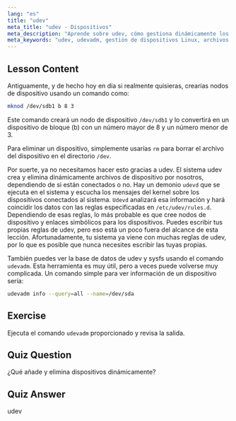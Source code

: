 ```yaml
---
lang: "es"
title: "udev"
meta_title: "udev - Dispositivos"
meta_description: "Aprende sobre udev, cómo gestiona dinámicamente los archivos de dispositivo de Linux y usa udevadm. Comprende la creación de nodos de dispositivo para principiantes."
meta_keywords: "udev, udevadm, gestión de dispositivos Linux, archivos de dispositivo, tutorial de Linux, Linux para principiantes, reglas de udev, guía de Linux"
---
```


## Lesson Content

Antiguamente, y de hecho hoy en día si realmente quisieras, crearías nodos de dispositivo usando un comando como:

```bash
mknod /dev/sdb1 b 8 3
```

Este comando creará un nodo de dispositivo `/dev/sdb1` y lo convertirá en un dispositivo de bloque (b) con un número mayor de 8 y un número menor de 3.

Para eliminar un dispositivo, simplemente usarías `rm` para borrar el archivo del dispositivo en el directorio `/dev`.

Por suerte, ya no necesitamos hacer esto gracias a udev. El sistema udev crea y elimina dinámicamente archivos de dispositivo por nosotros, dependiendo de si están conectados o no. Hay un demonio `udevd` que se ejecuta en el sistema y escucha los mensajes del kernel sobre los dispositivos conectados al sistema. `Udevd` analizará esa información y hará coincidir los datos con las reglas especificadas en `/etc/udev/rules.d`. Dependiendo de esas reglas, lo más probable es que cree nodos de dispositivo y enlaces simbólicos para los dispositivos. Puedes escribir tus propias reglas de udev, pero eso está un poco fuera del alcance de esta lección. Afortunadamente, tu sistema ya viene con muchas reglas de udev, por lo que es posible que nunca necesites escribir las tuyas propias.

También puedes ver la base de datos de udev y sysfs usando el comando `udevadm`. Esta herramienta es muy útil, pero a veces puede volverse muy complicada. Un comando simple para ver información de un dispositivo sería:

```bash
udevadm info --query=all --name=/dev/sda
```

## Exercise

Ejecuta el comando `udevadm` proporcionado y revisa la salida.

## Quiz Question

¿Qué añade y elimina dispositivos dinámicamente?

## Quiz Answer

udev
